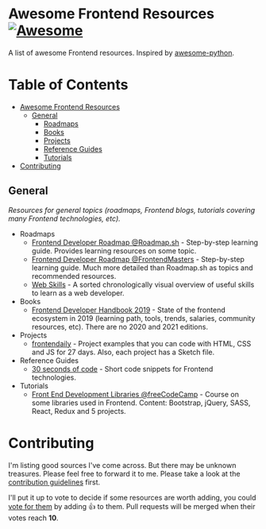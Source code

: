 # Awesome Frontend Resources [![Awesome](https://cdn.rawgit.com/sindresorhus/awesome/d7305f38d29fed78fa85652e3a63e154dd8e8829/media/badge.svg)](https://github.com/sindresorhus/awesome) <a name="awesome-frontend-resources"></a>

A list of awesome Frontend resources. Inspired by [awesome-python](https://github.com/vinta/awesome-python).

# Table of Contents

* [Awesome Frontend Resources](#awesome-frontend-resources)
  * [General](#general)
    * [Roadmaps](#general-roadmaps)
    * [Books](#general-books)
    * [Projects](#general-projects)
    * [Reference Guides](#general-reference-guides)
    * [Tutorials](#general-tutorials)
* [Contributing](#contributing)

## General <a name="general"></a>

*Resources for general topics (roadmaps, Frontend blogs, tutorials covering many Frontend technologies, etc).*

* Roadmaps <a name="general-roadmaps"></a>
  * [Frontend Developer Roadmap @Roadmap.sh](https://roadmap.sh/frontend) - Step-by-step learning guide. Provides learning resources on some topic.
  * [Frontend Developer Roadmap @FrontendMasters](https://frontendmasters.com/guides/learning-roadmap/) - Step-by-step learning guide. Much more detailed than Roadmap.sh as topics and recommended resources.
  * [Web Skills](https://andreasbm.github.io/web-skills/?compact) - A sorted chronologically visual overview of useful skills to learn as a web developer.
* Books <a name="general-books"></a>
  * [Frontend Developer Handbook 2019](https://frontendmasters.com/books/front-end-handbook/2019/) - State of the frontend ecosystem in 2019 (learning path, tools, trends, salaries, community resources, etc). There are no 2020 and 2021 editions.
* Projects <a name="general-projects"></a>
  * [frontendaily](https://frontendaily.com/) - Project examples that you can code with HTML, CSS and JS for 27 days. Also, each project has a Sketch file.
* Reference Guides <a name="general-reference-guides"></a>
  * [30 seconds of code](https://www.30secondsofcode.org/) - Short code snippets for Frontend technologies.
* Tutorials <a name="general-tutorials"></a>
  * [Front End Development Libraries @freeCodeCamp](https://www.freecodecamp.org/learn/front-end-libraries/) - Course on some libraries used in Frontend. Content: Bootstrap, jQuery, SASS, React, Redux and 5 projects.

# Contributing

I'm listing good sources I've come across. But there may be unknown treasures. Please feel free to forward it to me. Please take a look at the [contribution guidelines](/CONTRIBUTING.md) first.

I'll put it up to vote to decide if some resources are worth adding, you could [vote for them](https://github.com/baspinarenes/awesome-frontend-resources//pulls) by adding :+1: to them. Pull requests will be merged when their votes reach **10**.
